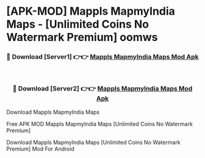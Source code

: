 # [APK-MOD] Mappls MapmyIndia Maps - [Unlimited Coins No Watermark Premium] oomws



<div align="center">
<h3>🔴 Download [Server1] 👉👉 <a href="https://momento.my/?title=Mappls_MapmyIndia_Maps">Mappls MapmyIndia Maps Mod Apk</a></h3><br>

<h3>🔴 Download [Server2] 👉👉 <a href="https://momento.my/?title=Mappls_MapmyIndia_Maps">Mappls MapmyIndia Maps Mod Apk</a></h3>
</div>



Download Mappls MapmyIndia Maps 

Free APK MOD Mappls MapmyIndia Maps [Unlimited Coins No Watermark Premium]

Download Mappls MapmyIndia Maps [Unlimited Coins No Watermark Premium] Mod For Android
